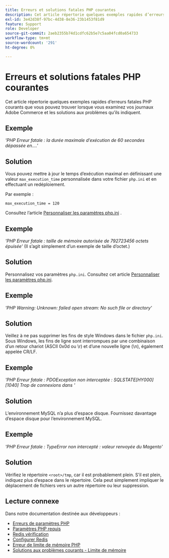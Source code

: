 ```yaml
---
title: Erreurs et solutions fatales PHP courantes
description: Cet article répertorie quelques exemples rapides d’erreurs fatales PHP courants que vous pouvez trouver lorsque vous examinez vos journaux Adobe Commerce et les solutions aux problèmes qu’ils indiquent.
exl-id: 3e42d38f-97bc-4d38-8e36-23b1453f81d9
feature: Support
role: Developer
source-git-commit: 2aeb2355b74d1cdfc62b5e7c5aa04fcd0a654733
workflow-type: tm+mt
source-wordcount: '291'
ht-degree: 0%

---
```


# Erreurs et solutions fatales PHP courantes

Cet article répertorie quelques exemples rapides d’erreurs fatales PHP courants que vous pouvez trouver lorsque vous examinez vos journaux Adobe Commerce et les solutions aux problèmes qu’ils indiquent.

## Exemple

*&#39;PHP Erreur fatale : la durée maximale d’exécution de 60 secondes dépassée en....&#39;*

## Solution

Vous pouvez mettre à jour le temps d’exécution maximal en définissant une valeur `max_execution_time` personnalisée dans votre fichier `php.ini` et en effectuant un redéploiement.

Par exemple :

`max_execution_time = 120`

Consultez l’article [Personnaliser les paramètres php.ini](https://experienceleague.adobe.com/fr/docs/commerce-cloud-service/user-guide/configure/app/php-settings) .

## Exemple

*&#39;PHP Erreur fatale : taille de mémoire autorisée de 792723456 octets épuisée&#39;* (Il s’agit simplement d’un exemple de taille d’octet.)

## Solution

Personnalisez vos paramètres `php.ini`. Consultez cet article [Personnaliser les paramètres php.ini](https://experienceleague.adobe.com/fr/docs/commerce-cloud-service/user-guide/configure/app/php-settings).

## Exemple

*&#39;PHP Warning: Unknown: failed open stream: No such file or directory&#39;*

## Solution

Veillez à ne pas supprimer les fins de style Windows dans le fichier `php.ini`. Sous Windows, les fins de ligne sont interrompues par une combinaison d’un retour chariot (ASCII 0x0d ou \r) et d’une nouvelle ligne (\n), également appelée CR/LF.

## Exemple

*&#39;PHP Erreur fatale : PDOException non interceptée : SQLSTATE\[HY000\] \[1040\] Trop de connexions dans &#39;*

## Solution

L’environnement MySQL n’a plus d’espace disque. Fournissez davantage d’espace disque pour l’environnement MySQL.

## Exemple

*&#39;PHP Erreur fatale : TypeError non intercepté : valeur renvoyée du Magento&#39;*

## Solution

Vérifiez le répertoire `<root>/tmp`, car il est probablement plein. S’il est plein, indiquez plus d’espace dans le répertoire. Cela peut simplement impliquer le déplacement de fichiers vers un autre répertoire ou leur suppression.

## Lecture connexe

Dans notre documentation destinée aux développeurs :

* [Erreurs de paramètres PHP](https://experienceleague.adobe.com/fr/docs/commerce-knowledge-base/kb/troubleshooting/overview)
* [ Paramètres PHP requis](https://experienceleague.adobe.com/fr/docs/commerce-operations/installation-guide/prerequisites/php-settings)
* [Redis vérification](https://experienceleague.adobe.com/fr/docs/commerce-operations/configuration-guide/cache/redis/redis-session#verify-redis-connection)
* [Configurer Redis](https://experienceleague.adobe.com/fr/docs/commerce-operations/configuration-guide/cache/redis/config-redis)
* [Erreur de limite de mémoire PHP](https://experienceleague.adobe.com/fr/docs/commerce-knowledge-base/kb/troubleshooting/overview)
* [ Solutions aux problèmes courants - Limite de mémoire](https://developer.adobe.com/commerce/testing/guide/unit/command-line/#solutions-to-common-problems)

